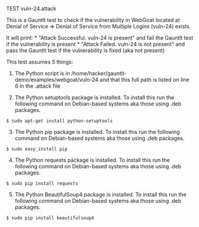 TEST vuln-24.attack

This is a Gauntlt test to check if the vulnerability in WebGoat located at Denial of Service => Denial of Service from Multiple Logins (vuln-24) exists.

It will print:
	* "Attack Successful. vuln-24 is present" and fail the Gauntlt test if the vulnerability is present
	* "Attack Failed. vuln-24 is not present" and pass the Gauntlt test if the vulnerability is fixed (aka not present)

This test assumes 5 things: 

1. The Python script is in /home/hacker/gauntlt-demo/examples/webgoat/vuln-24 and that this full path is listed on line 6 in the .attack file

2. The Python setuptools package is installed. To install this run the following command on Debian-based systems aka those using .deb packages.
```
$ sudo apt-get install python-setuptools
```

3. The Python pip package is installed. To install this run the following command on Debian-based systems aka those using .deb packages.
```
$ sudo easy_install pip
```

4. The Python requests package is installed. To install this run the following command on Debian-based systems aka those using .deb packages.
```
$ sudo pip install requests
```

5. The Python BeautifulSoup4 package is installed. To install this run the following command on Debian-based systems aka those using .deb packages.
```
$ sudo pip install beautifulsoup4
``` 